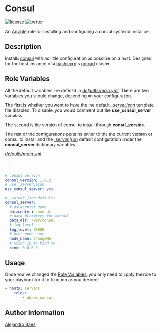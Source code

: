 Consul
=========
[![license][2i]][2p]
[![twitter][3i]][3p]

An [Ansible][4] role for installing and configuring a consul systemd instance.

Description
-----------

Installs [consul] with as little configuration as possible on a host. Designed for the host instance of a [hashicorp]'s [nomad] cluster.

<a name="Variables"></a> Role Variables
--------------

All the default variables are defined in [*defaults/main.yml*][2]. There are two variables you should change, depending on your configuration.

The first is whether you want to have the the default [*_server.json*][3] template file disabled. To disable, you would comment out the **use_consul_server** variable.

The second is the version of consul to install through **consul_version**. 

The rest of the configurations pertains either to the the current version of consul to install and the [*_server.json*][3] default configuration under the **consul_server** dictionary variables.

[*defaults/main.yml*][2]
``` yaml
---


# consul version
consul_version: 1.0.2
# use _server.json
use_consul_server: yes

# _server.json defaults
consul_server:
  # datacenter name
  datacenter: some-dc
  # data directory for consul
  data_dir: /var/consul
  # log level
  log_level: DEBUG
  # host node name
  node_name: ChangeMe
  # which ip to bind to
  bind: 0.0.0.0
```

Usage
-----

Once you've changed the [Role Variables](#Variables), you only need to apply the role to your playbook for it to function as you desired:

``` yaml
- hosts: servers
    roles:
        - abaez.consul
```

Author Information
------------------

[Alejandro Baez][1]

[hashicorp]: https://www.hashicorp.com/
[nomad]: https://www.hashicorp.com/products/nomad/
[consul]: https://www.hashicorp.com/products/consul/

[1]: https://keybase.io/baez
[2]: ./defaults/main.yml
[3]: ./templates/_server.json.j2
[4]: https://ansible.com

[2i]: https://img.shields.io/badge/license-BSD_2-green.svg
[2p]: ./LICENSE
[3i]: https://img.shields.io/badge/twitter-a_baez-blue.svg
[3p]: https://twitter.com/a_baez

